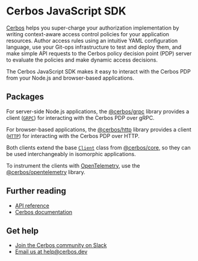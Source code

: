 # Cerbos JavaScript SDK

[Cerbos](https://cerbos.dev) helps you super-charge your authorization implementation by writing context-aware access control policies for your application resources.
Author access rules using an intuitive YAML configuration language, use your Git-ops infrastructure to test and deploy them, and make simple API requests to the Cerbos policy decision point (PDP) server to evaluate the policies and make dynamic access decisions.

The Cerbos JavaScript SDK makes it easy to interact with the Cerbos PDP from your Node.js and browser-based applications.

## Packages

For server-side Node.js applications, the [@cerbos/grpc](/packages/grpc/README.md) library provides a client ([`GRPC`](/docs/grpc.grpc.md)) for interacting with the Cerbos PDP over gRPC.

For browser-based applications, the [@cerbos/http](/packages/http/README.md) library provides a client ([`HTTP`](/docs/http.http.md)) for interacting with the Cerbos PDP over HTTP.

Both clients extend the base [`Client`](/docs/core.client.md) class from [@cerbos/core](/packages/core/README.md), so they can be used interchangeably in isomorphic applications.

To instrument the clients with [OpenTelemetry](http://opentelemetry.io), use the [@cerbos/opentelemetry](/packages/opentelemetry/README.md) library.

## Further reading

- [API reference](/docs/index.md)
- [Cerbos documentation](https://docs.cerbos.dev)

## Get help

- [Join the Cerbos community on Slack](http://go.cerbos.io/slack)
- [Email us at help@cerbos.dev](mailto:help@cerbos.dev)
